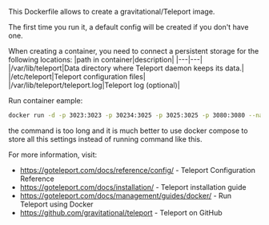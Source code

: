 This Dockerfile allows to create a gravitational/Teleport image.

The first time you run it, a default config will be created if you don't have one.

When creating a container, you need to connect a persistent storage for the following locations:
|path in container|description|
|---|---|
|/var/lib/teleport|Data directory where Teleport daemon keeps its data.|
|/etc/teleport|Teleport configuration files|
|/var/lib/teleport/teleport.log|Teleport log (optional)|

Run container eample:
```sh
docker run -d -p 3023:3023 -p 30234:3025 -p 3025:3025 -p 3080:3080 --name=teleport --mount type=bind,source=/opt/configs/teleport/teleport.yaml,target=/etc/teleport/teleport.yaml --mount type=bind,source=/opt/configs/teleport/data,target=/var/lib/teleport --name teleport teleport
```
the command is too long and it is much better to use docker compose to store all this settings instead of running command like this.

For more information, visit:
* https://goteleport.com/docs/reference/config/ - Teleport Configuration Reference
* https://goteleport.com/docs/installation/ - Teleport installation guide
* https://goteleport.com/docs/management/guides/docker/ - Run Teleport using Docker
* https://github.com/gravitational/teleport - Teleport on GitHub
